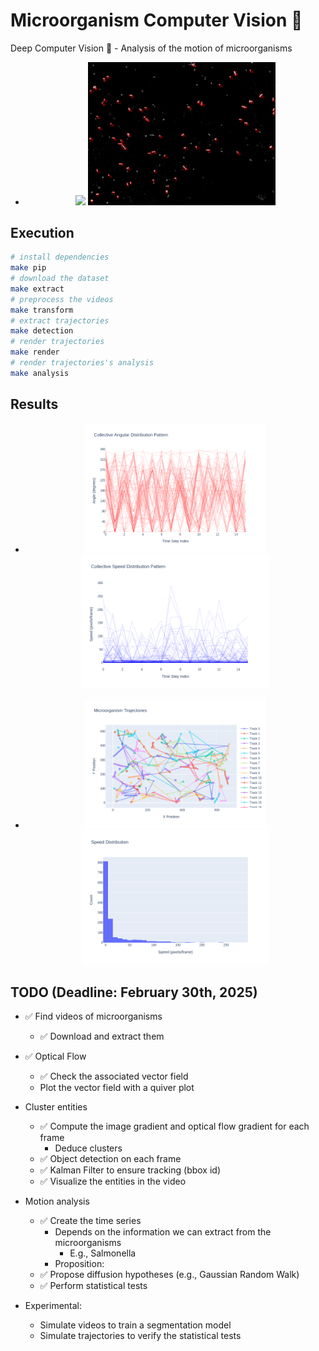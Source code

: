 # Microorganism Computer Vision 🧫

Deep Computer Vision 🦠 - Analysis of the motion of microorganisms

- <div style="text-align: center;"> <img src="./resources/results/342843_original.gif" width="300" /> <img src="./resources/results/342843_transformed.gif" width="300" /> </div>

## Execution

```bash
# install dependencies
make pip
# download the dataset
make extract
# preprocess the videos
make transform
# extract trajectories
make detection
# render trajectories
make render
# render trajectories's analysis
make analysis
```

## Results


- <div style="text-align: center;">
  <img src="./resources/results/342843_analysis/angular_distribution.png" width="290">
  <img src="./resources/results/342843_analysis/speed_distribution_per_trajectory.png" width="300">
</div>

- <div style="text-align: center;">
  <img src="./resources/results/342843_analysis/trajectories.png" width="290">
  <img src="./resources/results/342843_analysis/speed_distribution.png" width="300">
</div>

## TODO (Deadline: February 30th, 2025)

- ✅ Find videos of microorganisms
    - ✅ Download and extract them
- ✅ Optical Flow
    - ✅ Check the associated vector field
    - Plot the vector field with a quiver plot
- Cluster entities
    - ✅ Compute the image gradient and optical flow gradient for each frame
        - Deduce clusters
    - ✅ Object detection on each frame 
    - ✅ Kalman Filter to ensure tracking (bbox id)
    - ✅ Visualize the entities in the video
- Motion analysis
    - ✅ Create the time series
        - Depends on the information we can extract from the microorganisms
            - E.g., Salmonella
        - Proposition:
    - ✅ Propose diffusion hypotheses (e.g., Gaussian Random Walk)
    - ✅ Perform statistical tests

- Experimental:
    - Simulate videos to train a segmentation model
    - Simulate trajectories to verify the statistical tests
